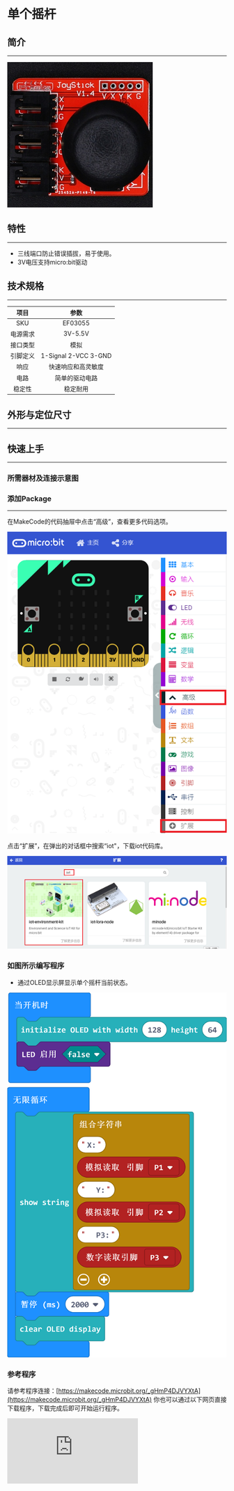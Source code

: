 # 单个摇杆

## 简介
---



![](./images/03055_1.jpg)


## 特性
---

- 三线端口防止错误插拔，易于使用。
- 3V电压支持micro:bit驱动

## 技术规格
---

项目 | 参数
:-: | :-:
SKU|EF03055
电源需求|3V-5.5V
接口类型|模拟
引脚定义|1-Signal 2-VCC 3-GND
响应|快速响应和高灵敏度
电路|简单的驱动电路
稳定性|稳定耐用

## 外形与定位尺寸
---



## 快速上手
---

### 所需器材及连接示意图



### 添加Package
---
在MakeCode的代码抽屉中点击“高级”，查看更多代码选项。


![](./images/03055_02.png)


点击“扩展”，在弹出的对话框中搜索“iot"，下载iot代码库。



![](./images/03055_03.png)


### 如图所示编写程序
- 通过OLED显示屏显示单个摇杆当前状态。




![](./images/03055_3.png)





### 参考程序
请参考程序连接：[https://makecode.microbit.org/_gHmP4DJVYXtA](https://makecode.microbit.org/_gHmP4DJVYXtA)
你也可以通过以下网页直接下载程序，下载完成后即可开始运行程序。

<div
    style={{
        position: 'relative',
        paddingBottom: '60%',
        overflow: 'hidden',
    }}
>
    <iframe
        src="https://makecode.microbit.org/_gHmP4DJVYXtA"
        frameborder="0"
        sandbox="allow-popups allow-forms allow-scripts allow-same-origin"
        style={{
            position: 'absolute',
            width: '100%',
            height: '100%',
        }}
    />
</div>
---

### 结果
- 通过OLED显示屏显示当前摇杆状态。

## 相关案例
---

## 技术文档
---
